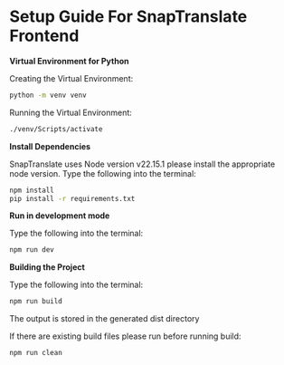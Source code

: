 # **Setup Guide For SnapTranslate Frontend**

**Virtual Environment for Python**

Creating the Virtual Environment:
```bash
python -m venv venv
```
Running the Virtual Environment:
```bash
./venv/Scripts/activate
```

**Install Dependencies**

SnapTranslate uses Node version v22.15.1 please install the appropriate node version.
Type the following into the terminal:
```bash
npm install
pip install -r requirements.txt
```

**Run in development mode**

Type the following into the terminal:
```bash
npm run dev
```

**Building the Project**

Type the following into the terminal:
```bash
npm run build
```
The output is stored in the generated dist directory

If there are existing build files please run before running build:
```bash
npm run clean 
```
